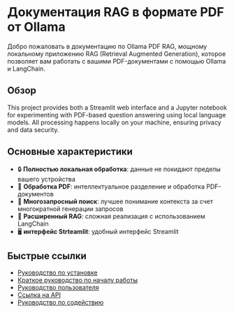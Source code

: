 # Документация RAG в формате PDF от Ollama

Добро пожаловать в документацию по Ollama PDF RAG, мощному локальному приложению RAG (Retrieval Augmented Generation), которое позволяет вам работать с вашими PDF-документами с помощью Ollama и LangChain.

## Обзор

This project provides both a Streamlit web interface and a Jupyter notebook for experimenting with PDF-based question answering using local language models. All processing happens locally on your machine, ensuring privacy and data security.

## Основные характеристики

- 🔒 **Полностью локальная обработка**: данные не покидают пределы вашего устройства
- 📄 **Обработка PDF**: интеллектуальное разделение и обработка PDF-документов
- 🧠 **Многозапросный поиск**: лучшее понимание контекста за счет многократной генерации запросов
- 🎯 **Расширенный RAG**: сложная реализация с использованием LangChain
- 🖥️ **интерфейс Strteamlit**:  удобный интерфейс Streamlit


## Быстрые ссылки

- [Руководство по установке](getting-started/installation.md)
- [Краткое руководство по началу работы](getting-started/quickstart.md)
- [Руководство пользователя](user-guide/pdf-processing.md)
- [Ссылка на API](api/document.md)
- [Руководство по содействию](development/contributing.md)
